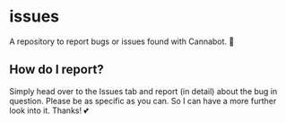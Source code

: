 # issues
A repository to report bugs or issues found with Cannabot. 💎

## How do I report?
Simply head over to the Issues tab and report (in detail) about the bug in question. Please be as specific as you can. So I can have a more further look into it.
Thanks! 💕

